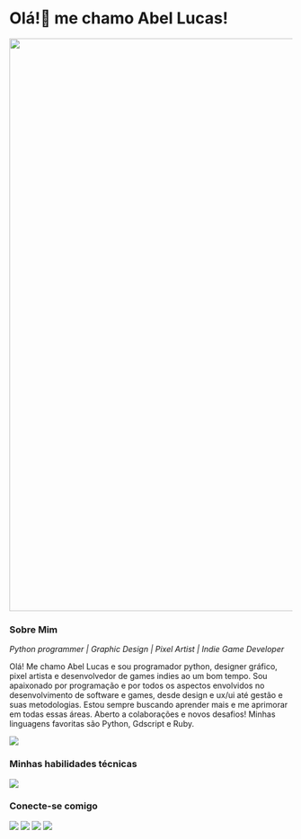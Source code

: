 # Olá!👋 me chamo Abel Lucas!
<img src="https://media.licdn.com/dms/image/D4D16AQHCiFtLGOdxCA/profile-displaybackgroundimage-shrink_350_1400/0/1691597133715?e=1718841600&v=beta&t=hrG_BoXLgN3xB_rI40zeSmTmq8PIa-2ifWGybUTB5KI" type="image/jpg" width=1020px>

### Sobre Mim
_Python programmer | Graphic Design | Pixel Artist | Indie Game Developer_

Olá! Me chamo Abel Lucas e sou programador python, designer gráfico, pixel artista e desenvolvedor de games indies ao um bom tempo. Sou apaixonado por programação e por todos os aspectos envolvidos no desenvolvimento de software e games, desde design e ux/ui até gestão e suas metodologias. Estou sempre buscando aprender mais e me aprimorar em todas essas áreas. Aberto a colaborações e novos desafios!
Minhas linguagens favoritas são Python, Gdscript e Ruby.

![](https://skillicons.dev/icons?i=python,godot,ruby&perline=3)

### Minhas habilidades técnicas
![](https://skillicons.dev/icons?i=godot,python,flask,fastapi,html,css,ps,ai&perline=10)

### Conecte-se comigo

[![](https://img.shields.io/badge/Instagram-E4405F?style=for-the-badge&logo=instagram&logoColor=white)](https://www.instagram.com/abelarduu)
[![](https://img.shields.io/badge/Pinterest-%23E60023.svg?&style=for-the-badge&logo=Pinterest&logoColor=white)](https://br.pinterest.com/BitPixelGame/)
[![](https://img.shields.io/badge/LinkedIn-0077B5?style=for-the-badge&logo=linkedin&logoColor=white)](https://www.linkedin.com/in/Abel-Lucas)
[![](https://img.shields.io/badge/-Behance-blue?style=for-the-badge&logo=behance&logoColor=white)](https://www.behance.net/abellucas1)


